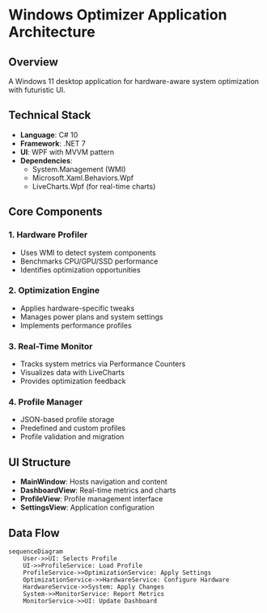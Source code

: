 # Windows Optimizer Application Architecture

## Overview
A Windows 11 desktop application for hardware-aware system optimization with futuristic UI.

## Technical Stack
- **Language**: C# 10
- **Framework**: .NET 7
- **UI**: WPF with MVVM pattern
- **Dependencies**:
  - System.Management (WMI)
  - Microsoft.Xaml.Behaviors.Wpf
  - LiveCharts.Wpf (for real-time charts)

## Core Components

### 1. Hardware Profiler
- Uses WMI to detect system components
- Benchmarks CPU/GPU/SSD performance
- Identifies optimization opportunities

### 2. Optimization Engine
- Applies hardware-specific tweaks
- Manages power plans and system settings
- Implements performance profiles

### 3. Real-Time Monitor
- Tracks system metrics via Performance Counters
- Visualizes data with LiveCharts
- Provides optimization feedback

### 4. Profile Manager
- JSON-based profile storage
- Predefined and custom profiles
- Profile validation and migration

## UI Structure
- **MainWindow**: Hosts navigation and content
- **DashboardView**: Real-time metrics and charts
- **ProfileView**: Profile management interface
- **SettingsView**: Application configuration

## Data Flow
```mermaid
sequenceDiagram
    User->>UI: Selects Profile
    UI->>ProfileService: Load Profile
    ProfileService->>OptimizationService: Apply Settings
    OptimizationService->>HardwareService: Configure Hardware
    HardwareService->>System: Apply Changes
    System->>MonitorService: Report Metrics
    MonitorService->>UI: Update Dashboard